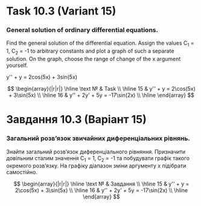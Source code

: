# Task 10.3 (Variant 15)

### General solution of ordinary differential equations.

Find the general solution of the differential equation.
Assign the values C<sub>1</sub> = 1, C<sub>2</sub> = -1 to arbitrary constants and plot a graph of such a separate
solution. On the graph, choose the range of change of the x argument yourself.

y'' + y = 2cos(5x) + 3sin(5x)

$$
\begin{array}{|r|r|}
\hline
\text № & Task
\\
\hline
 15 & 
y'' + y = 2\cos(5x) + 3\sin(5x)
\\
\hline
16 & 
y'' + 2y' + 5y = -17\sin(2x)
\\
\hline
\end{array}
$$

# Завдання 10.3 (Варіант 15)

### Загальний розв’язок звичайних диференціальних рівнянь.

Знайти загальний розв’язок диференціального рівняння.
Призначити довільним сталим значення
C<sub>1</sub> = 1, C<sub>2</sub> = -1 та побудувати графік такого окремого розв’язку. На графіку діапазон зміни
аргументу x підібрати самостійно.

$$
\begin{array}{|r|r|}
\hline
\text № & Завдання
\\
\hline
 15 & 
y'' + y = 2\cos(5x) + 3\sin(5x)
\\
\hline
16 & 
y'' + 2y' + 5y = -17\sin(2x)
\\
\hline
\end{array}
$$
